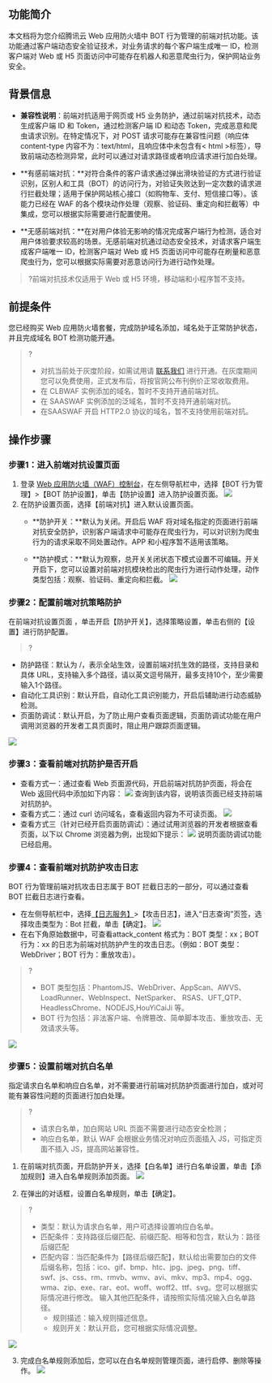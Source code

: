 ## 功能简介
本文档将为您介绍腾讯云 Web 应用防火墙中 BOT 行为管理的前端对抗功能。该功能通过客户端动态安全验证技术，对业务请求的每个客户端生成唯一 ID，检测客户端对 Web 或 H5 页面访问中可能存在机器人和恶意爬虫行为，保护网站业务安全。

## 背景信息
- **兼容性说明**：前端对抗适用于网页或 H5 业务防护，通过前端对抗技术，动态生成客户端 ID 和 Token，通过检测客户端 ID 和动态 Token，完成恶意和爬虫请求识别。在特定情况下，对 POST 请求可能存在兼容性问题（响应体 content-type 内容不为：text/html，且响应体中未包含有< html >标签），导致前端动态检测异常，此时可以通过对请求路径或者响应请求进行加白处理。

- **有感前端对抗：**对符合条件的客户请求通过弹出滑块验证的方式进行验证识别，区别人和工具（BOT）的访问行为，对验证失败达到一定次数的请求进行拦截处理；适用于保护网站核心接口（如购物车、支付、短信接口等）。该能力已经在 WAF 的各个模块动作处理（观察、验证码、重定向和拦截等）中集成，您可以根据实际需要进行配置使用。

- **无感前端对抗：**在对用户体验无影响的情况完成客户端行为检测，适合对用户体验要求较高的场景。无感前端对抗通过动态安全技术，对请求客户端生成客户端唯一 ID，检测客户端对 Web 或 H5 页面访问中可能存在刷量和恶意爬虫行为，您可以根据实际需要对恶意访问行为进行动作处理。

>?前端对抗技术仅适用于 Web 或 H5 环境，移动端和小程序暂不支持。

## 前提条件
您已经购买 Web 应用防火墙套餐，完成防护域名添加，域名处于正常防护状态，并且完成域名 BOT 检测功能开通。
>?
>- 对抗当前处于灰度阶段，如需试用请 [联系我们](https://cloud.tencent.com/act/event/connect-service) 进行开通。在灰度期间您可以免费使用，正式发布后，将按官网公布刊例价正常收取费用。
>- 在 CLBWAF 实例添加的域名，暂时不支持开通前端对抗。
>- 在 SAASWAF 实例添加的泛域名，暂时不支持开通前端对抗。
>- 在SAASWAF 开启 HTTP2.0 协议的域名，暂不支持使用前端对抗。

## 操作步骤
### 步骤1：进入前端对抗设置页面
1. 登录 [Web 应用防火墙（WAF）控制台](https://console.cloud.tencent.com/guanjia/tea-overview)，在左侧导航栏中，选择【BOT 行为管理】>【BOT 防护设置】，单击【防护设置】进入防护设置页面。
 ![](https://main.qcloudimg.com/raw/fb2cd4593d6740e41ddaf47b051067c4.png)
2. 在防护设置页面，选择【前端对抗】进入默认设置页面。
   - **防护开关：**默认为关闭。开启后 WAF 将对域名指定的页面进行前端对抗安全防护，识别客户端请求中可能存在爬虫行为，可以对识别为爬虫行为的请求采取不同处置动作。APP 和小程序暂不适用该策略。
   
   - **防护模式：**默认为观察，总开关关闭状态下模式设置不可编辑。开关开启下，您可以设置对前端对抗模块检出的爬虫行为进行动作处理，动作类型包括：观察、验证码、重定向和拦截。
![](https://main.qcloudimg.com/raw/b9424b5cb24492a897ddd99e1c05fccb.png)

### 步骤2：配置前端对抗策略防护
在前端对抗设置页面 ，单击开启【防护开关】，选择策略设置，单击右侧的【设置】进行防护配置。
>?
- 防护路径：默认为 /，表示全站生效，设置前端对抗生效的路径，支持目录和具体 URL，支持输入多个路径，请以英文逗号隔开，最多支持10个，至少需要输入1个路径。
- 自动化工具识别：默认开启，自动化工具识别能力，开启后辅助进行动态威胁检测。
- 页面防调试：默认开启，为了防⽌⽤户查看⻚⾯逻辑，⻚⾯防调试功能在⽤户调⽤浏览器的开发者工具页面时，阻⽌⽤户跟踪⻚⾯逻辑。
 
![](https://main.qcloudimg.com/raw/c9697caa925fe306b92b22f185d471c7.jpg)

### 步骤3：查看前端对抗防护是否开启
- 查看方式一：通过查看 Web 页面源代码，开启前端对抗防护页面，将会在 Web 返回代码中添加如下内容：
 ![](https://main.qcloudimg.com/raw/71d2e25555ee823b9747bbc274402fe1.jpg)
查询到该内容，说明该页面已经支持前端对抗防护。
- 查看方式二：通过 curl 访问域名，查看返回内容为不可读页面。
![](https://main.qcloudimg.com/raw/10d91b35b9117744346bba9682b8ef61.jpg)
- 查看方式三（针对已经开启页面防调试）：通过试用浏览器的开发者根据查看页面，以下以 Chrome 浏览器为例，出现如下提示：
![](https://main.qcloudimg.com/raw/4b1a291de7f56f359f843ae182fba46b.png)
说明页面防调试功能已经启用。

### 步骤4：查看前端对抗防护攻击日志
BOT 行为管理前端对抗攻击日志属于 BOT 拦截日志的一部分，可以通过查看 BOT 拦截日志进行查看。
- 在左侧导航栏中，选择[【日志服务】](https://console.cloud.tencent.com/guanjia/attack)>【攻击日志】，进入“日志查询”页签，选择攻击类型为：Bot 拦截，单击【确定】。
![](https://main.qcloudimg.com/raw/5e81f16eaa29a3af6934c67543586763.jpg)
- 在右下角原始数据中，可查看attack_content 格式为：BOT 类型：xx；BOT 行为：xx 的日志为前端对抗防护产生的攻击日志。（例如：BOT 类型：WebDriver；BOT 行为：重放攻击）。
>?
>- BOT 类型包括：PhantomJS、WebDriver、AppScan、AWVS、LoadRunner、WebInspect、NetSparker、   RSAS、UFT_QTP、HeadlessChrome、NODEJS,HouYiCaiJi 等。
>- BOT 行为包括：非法客户端、令牌篡改、简单脚本攻击、重放攻击、无效请求头等。
>
![](https://main.qcloudimg.com/raw/33e79107173f291033a5fb10d4cf64e0.png)

### 步骤5：设置前端对抗白名单
指定请求白名单和响应白名单，对不需要进行前端对抗防护页面进行加白，或对可能有兼容性问题的页面进行加白处理。
>?
>- 请求白名单，加白网站 URL 页面不需要进行动态安全检测；
>- 响应白名单，默认 WAF 会根据业务情况对响应页面插入 JS，可指定页面不插入 JS，提高网站兼容性。


1. 在前端对抗页面，开启防护开关，选择【白名单】进行白名单设置，单击【添加规则】进入白名单规则添加页面。
![](https://main.qcloudimg.com/raw/70b9c0045137cabbc635f1bdaa3c92d4.png)

2. 在弹出的对话框，设置白名单规则，单击【确定】。
>?
>- 类型：默认为请求白名单，用户可选择设置响应白名单。
>- 匹配条件：支持路径后缀匹配、前缀匹配、相等和包含，默认为：路径后缀匹配
>- 匹配内容：当匹配条件为【路径后缀匹配】，默认给出需要加白的文件后缀名称，包括：ico、gif、bmp、htc、jpg、jpeg、png、tiff、swf、js、css、rm、rmvb、wmv、avi、mkv、mp3、mp4、ogg、wma、zip、exe、rar、eot、woff、woff2、ttf、svg。您可以根据实际情况进行修改。 输入其他匹配条件，请按照实际情况输入白名单路径。
>   - 规则描述：输入规则描述信息。
>   - 规则开关：默认开启，您可根据实际情况调整。
  
 ![](https://main.qcloudimg.com/raw/376d338eb1eafcc86da58c8e1c03617e.jpg)

3. 完成白名单规则添加后，您可以在白名单规则管理页面，进行启停、删除等操作。
![](https://main.qcloudimg.com/raw/e24dafee44b9f03bf4ba3ca8420ad54a.png)
